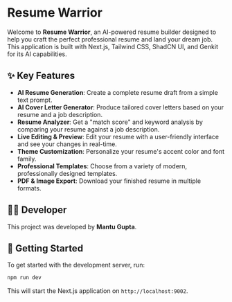 # Resume Warrior

Welcome to **Resume Warrior**, an AI-powered resume builder designed to help you craft the perfect professional resume and land your dream job. This application is built with Next.js, Tailwind CSS, ShadCN UI, and Genkit for its AI capabilities.

## ✨ Key Features

- **AI Resume Generation**: Create a complete resume draft from a simple text prompt.
- **AI Cover Letter Generator**: Produce tailored cover letters based on your resume and a job description.
- **Resume Analyzer**: Get a "match score" and keyword analysis by comparing your resume against a job description.
- **Live Editing & Preview**: Edit your resume with a user-friendly interface and see your changes in real-time.
- **Theme Customization**: Personalize your resume's accent color and font family.
- **Professional Templates**: Choose from a variety of modern, professionally designed templates.
- **PDF & Image Export**: Download your finished resume in multiple formats.

## 👨‍💻 Developer

This project was developed by **Mantu Gupta**.

## 🚀 Getting Started

To get started with the development server, run:

```bash
npm run dev
```

This will start the Next.js application on `http://localhost:9002`.
